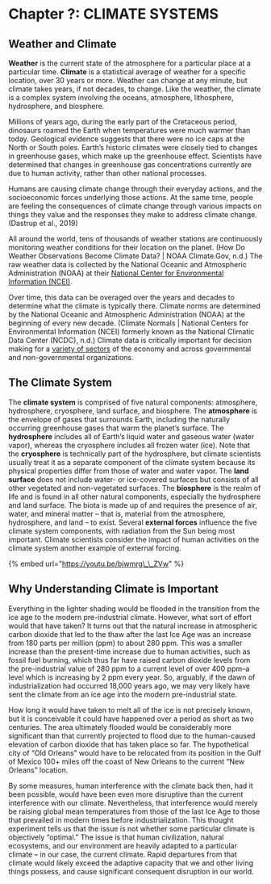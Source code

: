 # Chapter ?: CLIMATE SYSTEMS

## Weather and Climate

**Weather** is the current state of the atmosphere for a particular place at a particular time. **Climate** is a statistical average of weather for a specific location, over 30 years or more. Weather can change at any minute, but climate takes years, if not decades, to change. Like the weather, the climate is a complex system involving the oceans, atmosphere, lithosphere, hydrosphere, and biosphere.

Millions of years ago, during the early part of the Cretaceous period, dinosaurs roamed the Earth when temperatures were much warmer than today. Geological evidence suggests that there were no ice caps at the North or South poles. Earth’s historic climates were closely tied to changes in greenhouse gases, which make up the greenhouse effect. Scientists have determined that changes in greenhouse gas concentrations currently are due to human activity, rather than other national processes.

Humans are causing climate change through their everyday actions, and the socioeconomic forces underlying those actions. At the same time, people are feeling the consequences of climate change through various impacts on things they value and the responses they make to address climate change. \(Dastrup et al., 2019\)

All around the world, tens of thousands of weather stations are continuously monitoring weather conditions for their location on the planet.  \(How Do Weather Observations Become Climate Data? \| NOAA Climate.Gov, n.d.\) The raw weather data is collected by the National Oceanic and Atmospheric Administration \(NOAA\) at their [National Center for Environmental Information \(NCEI\)](https://www.ncei.noaa.gov/).

Over time, this data can be overaged over the years and decades to determine what the climate is typically there. Climate norms are determined by the National Oceanic and Atmospheric Administration \(NOAA\) at the beginning of every new decade. \(Climate Normals \| National Centers for Environmental Information \(NCEI\) formerly known as the National Climatic Data Center \(NCDC\), n.d.\) Climate data is critically important for decision making for a [variety of sectors](https://www.ncdc.noaa.gov/climate-information/sectoral) of the economy and across governmental and non-governmental organizations.

## The Climate System

The **climate system** is comprised of five natural components: atmosphere, hydrosphere, cryosphere, land surface, and biosphere. The **atmosphere** is the envelope of gases that surrounds Earth, including the naturally occurring greenhouse gases that warm the planet’s surface. The **hydrosphere** includes all of Earth’s liquid water and gaseous water \(water vapor\), whereas the cryosphere includes all frozen water \(ice\). Note that the **cryosphere** is technically part of the hydrosphere, but climate scientists usually treat it as a separate component of the climate system because its physical properties differ from those of water and water vapor. The **land surface** does not include water- or ice-covered surfaces but consists of all other vegetated and non-vegetated surfaces. The **biosphere** is the realm of life and is found in all other natural components, especially the hydrosphere and land surface. The biota is made up of and requires the presence of air, water, and mineral matter – that is, material from the atmosphere, hydrosphere, and land – to exist. Several **external forces** influence the five climate system components, with radiation from the Sun being most important. Climate scientists consider the impact of human activities on the climate system another example of external forcing.

{% embed url="https://youtu.be/bjwmrg\_\_ZVw" %}



## Why Understanding Climate is Important

Everything in the lighter shading would be flooded in the transition from the ice age to the modern pre-industrial climate. However, what sort of effort would that have taken? It turns out that the natural increase in atmospheric carbon dioxide that led to the thaw after the last Ice Age was an increase from 180 parts per million \(ppm\) to about 280 ppm. This was a smaller increase than the present-time increase due to human activities, such as fossil fuel burning, which thus far have raised carbon dioxide levels from the pre-industrial value of 280 ppm to a current level of over 400 ppm–a level which is increasing by 2 ppm every year. So, arguably, if the dawn of industrialization had occurred 18,000 years ago, we may very likely have sent the climate from an ice age into the modern pre-industrial state.

How long it would have taken to melt all of the ice is not precisely known, but it is conceivable it could have happened over a period as short as two centuries. The area ultimately flooded would be considerably more significant than that currently projected to flood due to the human-caused elevation of carbon dioxide that has taken place so far. The hypothetical city of “Old Orleans” would have to be relocated from its position in the Gulf of Mexico 100+ miles off the coast of New Orleans to the current “New Orleans” location.

By some measures, human interference with the climate back then, had it been possible, would have been even more disruptive than the current interference with our climate. Nevertheless, that interference would merely be raising global mean temperatures from those of the last Ice Age to those that prevailed in modern times before industrialization. This thought experiment tells us that the issue is not whether some particular climate is objectively “optimal.” The issue is that human civilization, natural ecosystems, and our environment are heavily adapted to a particular climate – in our case, the current climate. Rapid departures from that climate would likely exceed the adaptive capacity that we and other living things possess, and cause significant consequent disruption in our world.

